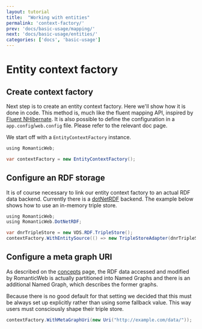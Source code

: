 ```yaml
---
layout: tutorial
title:  "Working with entities"
permalink: 'context-factory/'
prev: 'docs/basic-usage/mapping/'
next: 'docs/basic-usage/entities/'
categories: ['docs', 'basic-usage']
---
```


# Entity context factory

## Create context factory

Next step is to create an entity context factory. Here we'll show how it is done in code. This method is,
much like the fluent mapping API, inspired by [Fluent NHibernate][fnh]. It is also possible to define the configuration
in a `app.config`/`web.config` file. Please refer to the relevant doc page.

We start off with a `EntityContextFactory` instance.

``` java
using RomanticWeb;

var contextFactory = new EntityContextFactory();
```

## Configure an RDF storage

It is of course necessary to link our entity context factory to an actual RDF data backend. Currently there is a [dotNetRDF][dnr]
backend. The example below shows how to use an in-memory triple store.

``` java
using RomanticWeb;
using RomanticWeb.DotNetRDF;

var dnrTripleStore = new VDS.RDF.TripleStore();
contextFactory.WithEntitySource(() => new TripleStoreAdapter(dnrTripleStore));
```

## Configure a meta graph URI

As described on the [concepts][concepts] page, the RDF data accessed and modified by RomanticWeb is actually partitioned
into Named Graphs and there is an additional Named Graph, which describes the former graphs.

Because there is no good default for that setting we decided that this must be always set up explicitly rather than using
some fallback value. This way users must consciously shape their triple store.

``` java
contextFactory.WithMetaGraphUri(new Uri("http://example.com/data/"));
```

[foaf]: http://www.foaf-project.org/
[foaf-doc]: http://xmlns.com/foaf/spec/
[fnh]: http://www.fluentnhibernate.org/
[concepts]: ../../getting-started/concepts
[dnr]: http://dotnetrdf.org